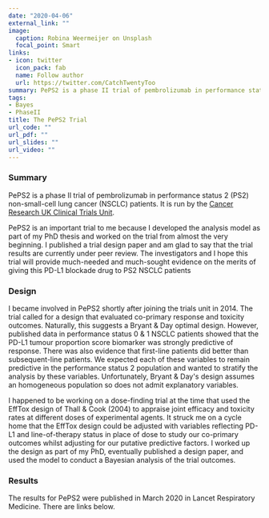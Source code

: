 ```yaml
---
date: "2020-04-06"
external_link: ""
image:
  caption: Robina Weermeijer on Unsplash
  focal_point: Smart
links:
- icon: twitter
  icon_pack: fab
  name: Follow author
  url: https://twitter.com/CatchTwentyToo
summary: PePS2 is a phase II trial of pembrolizumab in performance status 2 non-small-cell lung cancer patients.
tags:
- Bayes
- PhaseII
title: The PePS2 Trial
url_code: ""
url_pdf: ""
url_slides: ""
url_video: ""
---
```



### Summary
PePS2 is a phase II trial of pembrolizumab in performance status 2 (PS2) non-small-cell lung cancer (NSCLC) patients.
It is run by the [Cancer Research UK Clinical Trials Unit](https://www.birmingham.ac.uk/research/activity/mds/trials/crctu/).

PePS2 is an important trial to me because I developed the analysis model as part of my PhD thesis and worked on the trial from almost the very beginning.
I published a trial design paper and am glad to say that the trial results are currently under peer review.
The investigators and I hope this trial will provide much-needed and much-sought evidence on the merits of giving this PD-L1 blockade drug to PS2 NSCLC patients

### Design
I became involved in PePS2 shortly after joining the trials unit in 2014.
The trial called for a design that evaluated co-primary response and toxicity outcomes.
Naturally, this suggests a Bryant & Day optimal design.
However, published data in performance status 0 & 1 NSCLC patients showed that the PD-L1 tumour proportion score biomarker was strongly predictive of response.
There was also evidence that first-line patients did better than subsequent-line patients.
We expected each of these variables to remain predictive in the performance status 2 population and wanted to stratify the analysis by these variables.
Unfortunately, Bryant & Day's design assumes an homogeneous population so does not admit explanatory variables.

I happened to be working on a dose-finding trial at the time that used the EffTox design of Thall & Cook (2004) to appraise joint efficacy and toxicity rates at different doses of experimental agents.
It struck me on a cycle home that the EffTox design could be adjusted with variables reflecting PD-L1 and line-of-therapy status in place of dose to study our co-primary outcomes whilst adjusting for our putative predictive factors.
I worked up the design as part of my PhD, eventually published a design paper, and used the model to conduct a Bayesian analysis of the trial outcomes.

### Results
The results for PePS2 were published in March 2020 in Lancet Respiratory Medicine.
There are links below.

